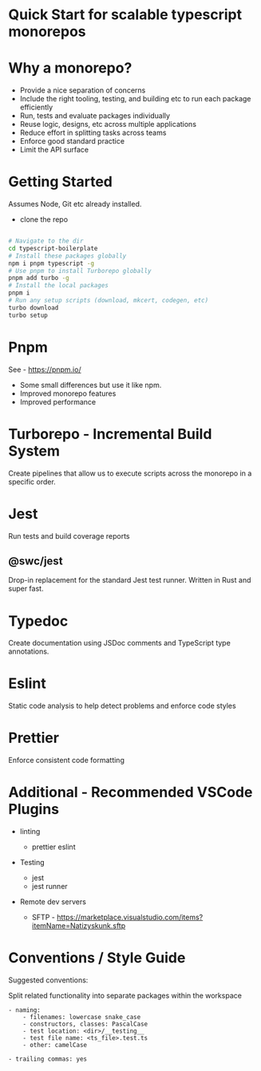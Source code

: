 # Quick Start for scalable typescript monorepos


# Why a monorepo?
- Provide a nice separation of concerns
- Include the right tooling, testing, and building etc to run each package efficiently
- Run, tests and evaluate packages individually
- Reuse logic, designs, etc across multiple applications
- Reduce effort in splitting tasks across teams
- Enforce good standard practice
- Limit the API surface


# Getting Started
Assumes Node, Git etc already installed. 
- clone the repo

``` bash

# Navigate to the dir
cd typescript-boilerplate
# Install these packages globally
npm i pnpm typescript -g
# Use pnpm to install Turborepo globally
pnpm add turbo -g
# Install the local packages
pnpm i
# Run any setup scripts (download, mkcert, codegen, etc)
turbo download
turbo setup

```

# Pnpm
See - https://pnpm.io/
- Some small differences but use it like npm.
- Improved monorepo features
- Improved performance

# Turborepo - Incremental Build System
Create pipelines that allow us to execute scripts across the monorepo in a specific order.

# Jest 
Run tests and build coverage reports 

## @swc/jest
Drop-in replacement for the standard Jest test runner. 
Written in Rust and super fast. 


# Typedoc
Create documentation using JSDoc comments and TypeScript type annotations.

# Eslint
Static code analysis to help detect problems and enforce code styles

# Prettier
Enforce consistent code formatting

# Additional - Recommended VSCode Plugins
- linting
    - prettier eslint

- Testing
    - jest
    - jest runner

- Remote dev servers
    - SFTP - https://marketplace.visualstudio.com/items?itemName=Natizyskunk.sftp


# Conventions / Style Guide

Suggested conventions:

Split related functionality into separate packages within the workspace

```
- naming: 
    - filenames: lowercase snake_case
    - constructors, classes: PascalCase
    - test location: <dir>/__testing__
    - test file name: <ts_file>.test.ts
    - other: camelCase

- trailing commas: yes

```
